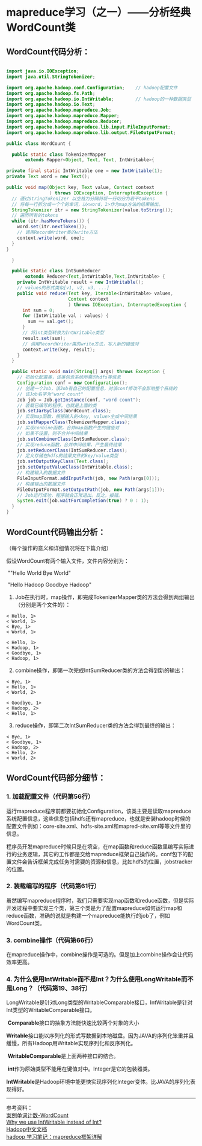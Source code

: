 # mapreduce学习（之一）——分析经典WordCount类

## WordCount代码分析：

```java

import java.io.IOException;
import java.util.StringTokenizer;

import org.apache.hadoop.conf.Configuration;	// hadoop配置文件
import org.apache.hadoop.fs.Path;
import org.apache.hadoop.io.IntWritable;		// hadoop的一种数据类型
import org.apache.hadoop.io.Text;
import org.apache.hadoop.mapreduce.Job;
import org.apache.hadoop.mapreduce.Mapper;
import org.apache.hadoop.mapreduce.Reducer;
import org.apache.hadoop.mapreduce.lib.input.FileInputFormat;
import org.apache.hadoop.mapreduce.lib.output.FileOutputFormat;

public class WordCount {

  public static class TokenizerMapper
       extends Mapper<Object, Text, Text, IntWritable>{

private final static IntWritable one = new IntWritable(1);
private Text word = new Text();

public void map(Object key, Text value, Context context
                ) throws IOException, InterruptedException {
  // 通过StringTokenizer 以空格为分隔符将一行切分为若干tokens
  // 将每一行拆分成一个个的单词，以<word，1>作为map方法的结果输出。
  StringTokenizer itr = new StringTokenizer(value.toString());
  // 遍历所有的tokens
  while (itr.hasMoreTokens()) {
    word.set(itr.nextToken());
    // 调用RecordWriter类的write方法
    context.write(word, one);
  }
}

  }

  public static class IntSumReducer
       extends Reducer<Text,IntWritable,Text,IntWritable> {
    private IntWritable result = new IntWritable();
	// values的形式类似[v1, v2, v3, ...]
    public void reduce(Text key, Iterable<IntWritable> values,
                       Context context
                       ) throws IOException, InterruptedException {
      int sum = 0;
      for (IntWritable val : values) {
        sum += val.get();
      }
      // 将int类型转换为IntWritable类型
      result.set(sum);
      // 调用RecordWriter类的write方法，写入新的键值对
      context.write(key, result);
    }
  }

  public static void main(String[] args) throws Exception {
    // 初始化配置类，该类包含系统所需的hdfs等信息
    Configuration conf = new Configuration();
    // 创建一个Job，该Job有自己的配置信息，对该conf修改不会影响整个系统的
    // 该Job名字为"word count"
    Job job = Job.getInstance(conf, "word count");
    // 装载已编写的程序。也就是上面的类
    job.setJarByClass(WordCount.class);
    // 实现map函数，根据输入的<key, value>生成中间结果
    job.setMapperClass(TokenizerMapper.class);
    // 实现conbine函数，合并map函数产生的键值对
    // 如果不设置，则不合并中间结果
    job.setCombinerClass(IntSumReducer.class);
    // 实现reduce函数，合并中间结果，产生最终结果
    job.setReducerClass(IntSumReducer.class);
    // 定义存储在hdfs的结果文件的key/value类型
    job.setOutputKeyClass(Text.class);
    job.setOutputValueClass(IntWritable.class);
    // 构建输入的数据文件
    FileInputFormat.addInputPath(job, new Path(args[0]));
    // 构建输出的数据文件
    FileOutputFormat.setOutputPath(job, new Path(args[1]));
    // Job运行成功，程序就会正常退出。反之，报错。
    System.exit(job.waitForCompletion(true) ? 0 : 1);
  }
}

```

## WordCount代码输出分析：

（每个操作的意义和详细情况将在下篇介绍）

假设WordCount有两个输入文件，文件内容分别为：

​	""Hello World Bye World"

​	"Hello Hadoop Goodbye Hadoop"

1. Job在执行时，map操作，即完成TokenizerMapper类的方法会得到两组输出（分别是两个文件的）：

```
< Hello, 1>
< World, 1>
< Bye, 1>
< World, 1>
```

```
< Hello, 1>
< Hadoop, 1>
< Goodbye, 1>
< Hadoop, 1>
```

2. combine操作，即第一次完成IntSumReducer类的方法会得到新的输出：

```
< Bye, 1>
< Hello, 1>
< World, 2>
```

```
< Goodbye, 1>
< Hadoop, 2>
< Hello, 1>
```

3. reduce操作，即第二次IntSumReducer类的方法会得到最终的输出：

```
< Bye, 1>
< Goodbye, 1>
< Hadoop, 2>
< Hello, 2>
< World, 2>
```

## WordCount代码部分细节：

### 1. 加载配置文件（代码第56行）

​	运行mapreduce程序前都要初始化Configuration，该类主要是读取mapreduce系统配置信息，这些信息包括hdfs还有mapreduce，也就是安装hadoop时候的配置文件例如：core-site.xml、hdfs-site.xml和mapred-site.xml等等文件里的信息。

​	程序员开发mapreduce时候只是在填空，在map函数和reduce函数里编写实际进行的业务逻辑，其它的工作都是交给mapreduce框架自己操作的。conf包下的配置文件会告诉框架完成任务时需要的资源和信息，比如hdfs的位置，jobstracker的位置。

### 2. 装载编写的程序（代码第61行）

​	虽然编写mapreduce程序时，我们只需要实现map函数和reduce函数，但是实际开发过程中要实现三个类，第三个类是为了配置mapreduce如何运行map和reduce函数，准确的说就是构建一个mapreduce能执行的job了，例如WordCount类。

### 3. combine操作（代码第66行）

​	在mapreduce操作中，combine操作是可选的。但是加上combine操作会让代码效率更高。

### 4. 为什么使用IntWritable而不是Int？为什么使用LongWritable而不是Long？（代码第19、38行）

​	LongWritable是针对Long类型的WritableComparable接口，IntWritable是针对Int类型的WritableComparable接口。

​	<b>Comparable</b>接口的抽象方法能快速比较两个对象的大小

​	<b>Writable</b>接口能以序列化的形式写数据到本地磁盘。因为JAVA的序列化笨重并且缓慢，所有Hadoop用Writable实现序列化和反序列化。

​	<b>WritableComparable</b>是上面两种接口的结合。

​	<b>int</b>作为原始类型不能用在键值对中。Integer是它的包装器类。

​	<b>IntWritable</b>是Hadoop环境中能更快实现序列化Integer变体。比JAVA的序列化表现得好。



-----------
参考资料：<br>
[案例单词计数-WordCount](https://my.oschina.net/gently/blog/669168) <br>
[Why we use IntWritable instead of Int?](https://community.cloudera.com/t5/Support-Questions/Why-we-use-IntWritable-instead-of-Int-Why-we-use/td-p/228098)<br>
[Hadoop中文文档](https://hadoop.apache.org/docs/r1.0.4/cn/mapred_tutorial.html)<br>
[hadoop 学习笔记：mapreduce框架详解](https://www.cnblogs.com/sharpxiajun/p/3151395.html)<br>

